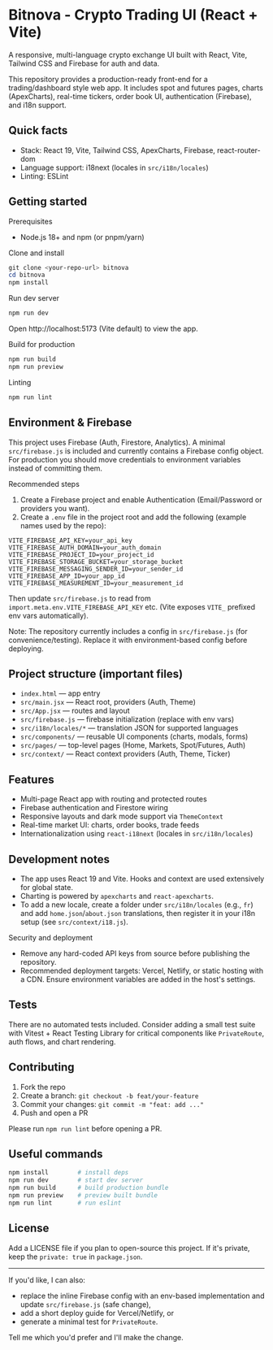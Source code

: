 # Bitnova - Crypto Trading UI (React + Vite)

A responsive, multi-language crypto exchange UI built with React, Vite, Tailwind CSS and Firebase for auth and data.

This repository provides a production-ready front-end for a trading/dashboard style web app. It includes spot and futures pages, charts (ApexCharts), real-time tickers, order book UI, authentication (Firebase), and i18n support.

## Quick facts

- Stack: React 19, Vite, Tailwind CSS, ApexCharts, Firebase, react-router-dom
- Language support: i18next (locales in `src/i18n/locales`)
- Linting: ESLint

## Getting started

Prerequisites

- Node.js 18+ and npm (or pnpm/yarn)

Clone and install

```powershell
git clone <your-repo-url> bitnova
cd bitnova
npm install
```

Run dev server

```powershell
npm run dev
```

Open http://localhost:5173 (Vite default) to view the app.

Build for production

```powershell
npm run build
npm run preview
```

Linting

```powershell
npm run lint
```

## Environment & Firebase

This project uses Firebase (Auth, Firestore, Analytics). A minimal `src/firebase.js` is included and currently contains a Firebase config object. For production you should move credentials to environment variables instead of committing them.

Recommended steps

1. Create a Firebase project and enable Authentication (Email/Password or providers you want).
2. Create a `.env` file in the project root and add the following (example names used by the repo):

```text
VITE_FIREBASE_API_KEY=your_api_key
VITE_FIREBASE_AUTH_DOMAIN=your_auth_domain
VITE_FIREBASE_PROJECT_ID=your_project_id
VITE_FIREBASE_STORAGE_BUCKET=your_storage_bucket
VITE_FIREBASE_MESSAGING_SENDER_ID=your_sender_id
VITE_FIREBASE_APP_ID=your_app_id
VITE_FIREBASE_MEASUREMENT_ID=your_measurement_id
```

Then update `src/firebase.js` to read from `import.meta.env.VITE_FIREBASE_API_KEY` etc. (Vite exposes `VITE_` prefixed env vars automatically).

Note: The repository currently includes a config in `src/firebase.js` (for convenience/testing). Replace it with environment-based config before deploying.

## Project structure (important files)

- `index.html` — app entry
- `src/main.jsx` — React root, providers (Auth, Theme)
- `src/App.jsx` — routes and layout
- `src/firebase.js` — firebase initialization (replace with env vars)
- `src/i18n/locales/*` — translation JSON for supported languages
- `src/components/` — reusable UI components (charts, modals, forms)
- `src/pages/` — top-level pages (Home, Markets, Spot/Futures, Auth)
- `src/context/` — React context providers (Auth, Theme, Ticker)

## Features

- Multi-page React app with routing and protected routes
- Firebase authentication and Firestore wiring
- Responsive layouts and dark mode support via `ThemeContext`
- Real-time market UI: charts, order books, trade feeds
- Internationalization using `react-i18next` (locales in `src/i18n/locales`)

## Development notes

- The app uses React 19 and Vite. Hooks and context are used extensively for global state.
- Charting is powered by `apexcharts` and `react-apexcharts`.
- To add a new locale, create a folder under `src/i18n/locales` (e.g., `fr`) and add `home.json`/`about.json` translations, then register it in your i18n setup (see `src/context/i18.js`).

Security and deployment

- Remove any hard-coded API keys from source before publishing the repository.
- Recommended deployment targets: Vercel, Netlify, or static hosting with a CDN. Ensure environment variables are added in the host's settings.

## Tests

There are no automated tests included. Consider adding a small test suite with Vitest + React Testing Library for critical components like `PrivateRoute`, auth flows, and chart rendering.

## Contributing

1. Fork the repo
2. Create a branch: `git checkout -b feat/your-feature`
3. Commit your changes: `git commit -m "feat: add ..."`
4. Push and open a PR

Please run `npm run lint` before opening a PR.

## Useful commands

```powershell
npm install        # install deps
npm run dev        # start dev server
npm run build      # build production bundle
npm run preview    # preview built bundle
npm run lint       # run eslint
```

## License

Add a LICENSE file if you plan to open-source this project. If it's private, keep the `private: true` in `package.json`.

---

If you'd like, I can also:

- replace the inline Firebase config with an env-based implementation and update `src/firebase.js` (safe change),
- add a short deploy guide for Vercel/Netlify, or
- generate a minimal test for `PrivateRoute`.

Tell me which you'd prefer and I'll make the change.
